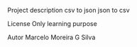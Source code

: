 Project description
csv to json
json to csv

License
Only learning purpose

Autor
Marcelo Moreira G Silva